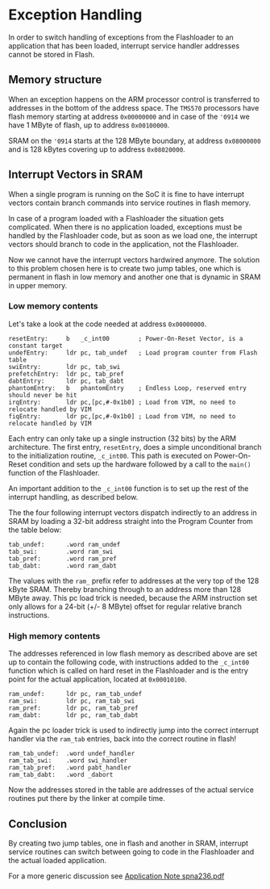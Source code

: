 # Exception Handling

In order to switch handling of exceptions from the Flashloader to an application that has been loaded, interrupt service handler addresses cannot be stored in Flash.

## Memory structure

When an exception happens on the ARM processor control is transferred to addresses in the
bottom of the address space. The `TMS570` processors have flash memory starting at address
`0x00000000` and in case of the `'0914` we have 1 MByte of flash, up to address `0x00100000`.

SRAM on the `'0914` starts at the 128 MByte boundary, at address `0x08000000` and is 128 kBytes
covering up to address `0x08020000`.

## Interrupt Vectors in SRAM

When a single program is running on the SoC it is fine to have interrupt vectors contain branch
commands into service routines in flash memory.

In case of a program loaded with a Flashloader the situation gets complicated. When there is
no application loaded, exceptions must be handled by the Flashloader code, but as soon as we
load one, the interrupt vectors should branch to code in the application, not the Flashloader.

Now we cannot have the interrupt vectors hardwired anymore. The solution to this problem
chosen here is to create two jump tables, one which is permanent in flash in low memory
and another one that is dynamic in SRAM in upper memory.

### Low memory contents

Let's take a look at the code needed at address `0x00000000`.

```assembly
resetEntry:     b   _c_int00        ; Power-On-Reset Vector, is a constant target
undefEntry:     ldr pc, tab_undef   ; Load program counter from Flash table
swiEntry:       ldr pc, tab_swi
prefetchEntry:  ldr pc, tab_pref
dabtEntry:      ldr pc, tab_dabt
phantomEntry:   b   phantomEntry    ; Endless Loop, reserved entry should never be hit
irqEntry:       ldr pc,[pc,#-0x1b0] ; Load from VIM, no need to relocate handled by VIM
fiqEntry:       ldr pc,[pc,#-0x1b0] ; Load from VIM, no need to relocate handled by VIM
```

Each entry can only take up a single instruction (32 bits) by the ARM architecture.
The first entry, `resetEntry`, does a simple unconditional branch to the initialization
routine, `_c_int00`. This path is executed on Power-On-Reset condition and sets up the
hardware followed by a call to the `main()` function of the Flashloader.

An important addition to the `_c_int00` function is to set up the rest of the interrupt
handling, as described below.

The the four following interrupt vectors dispatch indirectly to an address in SRAM
by loading a 32-bit address straight into the Program Counter from the table below:

```assembly
tab_undef:      .word ram_undef
tab_swi:        .word ram_swi
tab_pref:       .word ram_pref
tab_dabt:       .word ram_dabt
```

The values with the `ram_` prefix refer to addresses at the very top of the 128
kByte SRAM. Thereby branching through to an address more than 128 MByte away.
This pc load trick is needed, because the ARM instruction set only allows
for a 24-bit (+/- 8 MByte) offset for regular relative branch instructions.

### High memory contents

The addresses referenced in low flash memory as described above are set up to
contain the following code, with instructions added to the `_c_int00` function
which is called on hard reset in the Flashloader and is the entry point for
the actual application, located at `0x00010100`.

```assembly
ram_undef:      ldr pc, ram_tab_undef
ram_swi:        ldr pc, ram_tab_swi
ram_pref:       ldr pc, ram_tab_pref
ram_dabt:       ldr pc, ram_tab_dabt
```

Again the pc loader trick is used to indirectly jump into the correct interrupt
handler via the `ram_tab` entries, back into the correct routine in flash!

```assembly
ram_tab_undef:  .word undef_handler
ram_tab_swi:    .word swi_handler
ram_tab_pref:   .word pabt_handler
ram_tab_dabt:   .word _dabort
```

Now the addresses stored in the table are addresses of the actual service routines
put there by the linker at compile time.

## Conclusion

By creating two jump tables, one in flash and another in SRAM, interrupt service routines
can switch between going to code in the Flashloader and the actual loaded application.

For a more generic discussion see [Application Note spna236.pdf](spna236.pdf)

